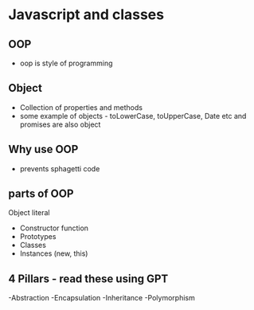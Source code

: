 # Javascript and classes 

## OOP 
- oop is style of programming

## Object 
- Collection of properties and methods
- some example of objects - toLowerCase, toUpperCase, Date etc and promises are also object

## Why use OOP
- prevents sphagetti code 

## parts of OOP
Object literal
- Constructor function
- Prototypes
- Classes
- Instances (new, this)


## 4 Pillars - read these using GPT
-Abstraction
-Encapsulation
-Inheritance
-Polymorphism